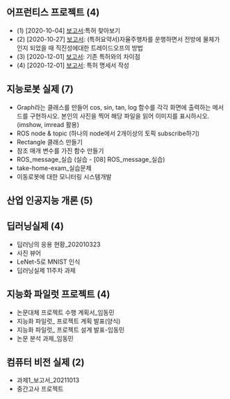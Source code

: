 ## 어프런티스 프로젝트 (4)
- (1) [2020-10-04] [보고서](https://github.com/dmlim-cbu/industrial-AI-master/blob/master/projects/%EC%96%B4%ED%94%84%EB%A0%8C%ED%8B%B0%EC%8A%A4-%ED%94%84%EB%A1%9C%EC%A0%9D%ED%8A%B8/%EB%A6%AC%ED%8F%AC%ED%8A%B8/%ED%8A%B9%ED%97%88%20%EC%B0%BE%EC%95%84%EB%B3%B4%EA%B8%B0%2020201004_%EC%9E%84%EB%8F%99%EB%AF%BC(IoT).pdf):특허 찾아보기
- (2) [2020-10-27] [보고서](https://github.com/dmlim-cbu/industrial-AI-master/blob/master/projects/%EC%96%B4%ED%94%84%EB%A0%8C%ED%8B%B0%EC%8A%A4-%ED%94%84%EB%A1%9C%EC%A0%9D%ED%8A%B8/%ED%8A%B9%ED%97%88%EC%9A%94%EC%95%BD%EC%84%9C/%EC%9E%84%EB%8F%99%EB%AF%BC_%EA%B8%B0%EB%B3%B8%EC%9A%94%EC%95%BD%EC%84%9C_20101027b.pdf): (특허요약서)자율주행차를 운행하면서 전방에 물체가 인지 되었을 때 직진성에대한 트레이드오프의 방법
- (3) [2020-12-01] [보고서](https://github.com/dmlim-cbu/industrial-AI-master/blob/master/projects/%EC%96%B4%ED%94%84%EB%A0%8C%ED%8B%B0%EC%8A%A4-%ED%94%84%EB%A1%9C%EC%A0%9D%ED%8A%B8/%EB%A6%AC%ED%8F%AC%ED%8A%B8/%EC%9E%84%EB%8F%99%EB%AF%BC_%EA%B8%B0%EC%A1%B4%20%ED%8A%B9%ED%97%88%EC%99%80%EC%9D%98%20%EC%B0%A8%EC%9D%B4%EC%A0%90_20201201.hwp.pdf): 기존 특허와의 차이점
- (4) [2020-12-01] [보고서](https://github.com/dmlim-cb/industrial-AI-master/blob/master/projects/%EC%96%B4%ED%94%84%EB%A0%8C%ED%8B%B0%EC%8A%A4-%ED%94%84%EB%A1%9C%EC%A0%9D%ED%8A%B8/%ED%8A%B9%ED%97%88%EC%9A%94%EC%95%BD%EC%84%9C/20201201_%EB%AA%85%EC%84%B8%EC%84%9C_%EC%9E%84%EB%8F%99%EB%AF%BC.hwp.pdf): 특허 명세서 작성
## 지능로봇 실제 (7)
- Graph라는 클래스를 만들어 cos, sin, tan, log 함수를 각각 화면에 출력하는 메서드를 구현하시오. 본인의 사진을 찍어 해당 파일을 읽어 이미지를 표시하시오. (imshow, imread 활용)
- ROS node & topic (하나의 node에서 2개이상의 토픽 subscribe하기)
- Rectangle 클래스 만들기
- 참조 매개 변수를 가진 함수 만들기
- ROS_message_실습 (실습 - [08] ROS_message_실습)
- take-home-exam_실습문제
- 이동로봇에 대한 모니터링 시스템개발
## 산업 인공지능 개론 (5)

## 딥러닝실제 (4)
- 딥러닝의 응용 현황_202010323
- 사진 뷰어
- LeNet-5로 MNIST 인식 
- 딥러닝실제 11주차 과제
## 지능화 파일럿 프로젝트 (4)
- 논문대체 프로젝트 수행 계획서_임동민
- 지능화 파일럿_ 프로젝트 계획 발표(양식)
- 지능화 파일럿_ 프로젝트 설계 발표-임동민
- 논문 분석 과제_임동민
## 컴퓨터 비전 실제 (2)
- 과제1_보고서_20211013
- 중간고사 프로젝트
